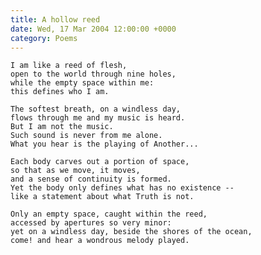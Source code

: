 ```yaml
---
title: A hollow reed
date: Wed, 17 Mar 2004 12:00:00 +0000
category: Poems
---
```


    I am like a reed of flesh,  
    open to the world through nine holes,  
    while the empty space within me:  
    this defines who I am.

    The softest breath, on a windless day,  
    flows through me and my music is heard.  
    But I am not the music.  
    Such sound is never from me alone.  
    What you hear is the playing of Another...

    Each body carves out a portion of space,  
    so that as we move, it moves,  
    and a sense of continuity is formed.  
    Yet the body only defines what has no existence --  
    like a statement about what Truth is not.

    Only an empty space, caught within the reed,  
    accessed by apertures so very minor:  
    yet on a windless day, beside the shores of the ocean,  
    come! and hear a wondrous melody played.


